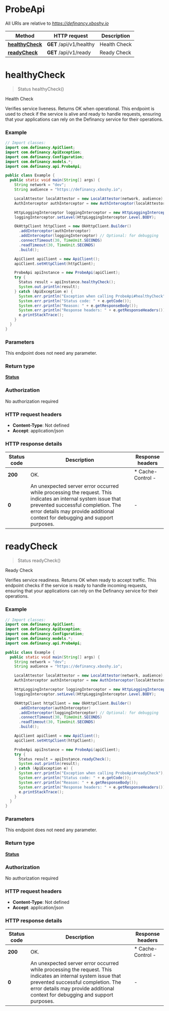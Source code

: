 # ProbeApi

All URIs are relative to *https://definancy.xboshy.io*

| Method | HTTP request | Description |
|------------- | ------------- | -------------|
| [**healthyCheck**](ProbeApi.md#healthyCheck) | **GET** /api/v1/healthy | Health Check |
| [**readyCheck**](ProbeApi.md#readyCheck) | **GET** /api/v1/ready | Ready Check |


<a id="healthyCheck"></a>
# **healthyCheck**
> Status healthyCheck()

Health Check

Verifies service liveness. Returns OK when operational. This endpoint is used to check if the service is alive and ready to handle requests,  ensuring that your applications can rely on the Definancy service for their operations.

### Example
```java
// Import classes:
import com.definancy.ApiClient;
import com.definancy.ApiException;
import com.definancy.Configuration;
import com.definancy.models.*;
import com.definancy.api.ProbeApi;

public class Example {
  public static void main(String[] args) {
    String network = "dev";
    String audience = "https://definancy.xboshy.io";

    LocalAttestor localAttestor = new LocalAttestor(network, audience);
    AuthInterceptor authInterceptor = new AuthInterceptor(localAttestor);

    HttpLoggingInterceptor loggingInterceptor = new HttpLoggingInterceptor();
    loggingInterceptor.setLevel(HttpLoggingInterceptor.Level.BODY);

    OkHttpClient httpClient = new OkHttpClient.Builder()
      .addInterceptor(authInterceptor)
      .addInterceptor(loggingInterceptor) // Optional: for debugging
      .connectTimeout(30, TimeUnit.SECONDS)
      .readTimeout(30, TimeUnit.SECONDS)
      .build();

    ApiClient apiClient = new ApiClient();
    apiClient.setHttpClient(httpClient);

    ProbeApi apiInstance = new ProbeApi(apiClient);
    try {
      Status result = apiInstance.healthyCheck();
      System.out.println(result);
    } catch (ApiException e) {
      System.err.println("Exception when calling ProbeApi#healthyCheck");
      System.err.println("Status code: " + e.getCode());
      System.err.println("Reason: " + e.getResponseBody());
      System.err.println("Response headers: " + e.getResponseHeaders());
      e.printStackTrace();
    }
  }
}
```

### Parameters
This endpoint does not need any parameter.

### Return type

[**Status**](Status.md)

### Authorization

No authorization required

### HTTP request headers

 - **Content-Type**: Not defined
 - **Accept**: application/json

### HTTP response details
| Status code | Description | Response headers |
|-------------|-------------|------------------|
| **200** | OK. |  * Cache-Control -  <br>  |
| **0** | An unexpected server error occurred while processing the request. This indicates an internal system issue that prevented successful completion. The error details may provide additional context for debugging and support purposes. |  -  |

<a id="readyCheck"></a>
# **readyCheck**
> Status readyCheck()

Ready Check

Verifies service readiness. Returns OK when ready to accept traffic. This endpoint checks if the service is ready to handle incoming requests, ensuring that your applications can rely on the Definancy service for their operations.

### Example
```java
// Import classes:
import com.definancy.ApiClient;
import com.definancy.ApiException;
import com.definancy.Configuration;
import com.definancy.models.*;
import com.definancy.api.ProbeApi;

public class Example {
  public static void main(String[] args) {
    String network = "dev";
    String audience = "https://definancy.xboshy.io";

    LocalAttestor localAttestor = new LocalAttestor(network, audience);
    AuthInterceptor authInterceptor = new AuthInterceptor(localAttestor);

    HttpLoggingInterceptor loggingInterceptor = new HttpLoggingInterceptor();
    loggingInterceptor.setLevel(HttpLoggingInterceptor.Level.BODY);

    OkHttpClient httpClient = new OkHttpClient.Builder()
      .addInterceptor(authInterceptor)
      .addInterceptor(loggingInterceptor) // Optional: for debugging
      .connectTimeout(30, TimeUnit.SECONDS)
      .readTimeout(30, TimeUnit.SECONDS)
      .build();

    ApiClient apiClient = new ApiClient();
    apiClient.setHttpClient(httpClient);

    ProbeApi apiInstance = new ProbeApi(apiClient);
    try {
      Status result = apiInstance.readyCheck();
      System.out.println(result);
    } catch (ApiException e) {
      System.err.println("Exception when calling ProbeApi#readyCheck");
      System.err.println("Status code: " + e.getCode());
      System.err.println("Reason: " + e.getResponseBody());
      System.err.println("Response headers: " + e.getResponseHeaders());
      e.printStackTrace();
    }
  }
}
```

### Parameters
This endpoint does not need any parameter.

### Return type

[**Status**](Status.md)

### Authorization

No authorization required

### HTTP request headers

 - **Content-Type**: Not defined
 - **Accept**: application/json

### HTTP response details
| Status code | Description | Response headers |
|-------------|-------------|------------------|
| **200** | OK. |  * Cache-Control -  <br>  |
| **0** | An unexpected server error occurred while processing the request. This indicates an internal system issue that prevented successful completion. The error details may provide additional context for debugging and support purposes. |  -  |

